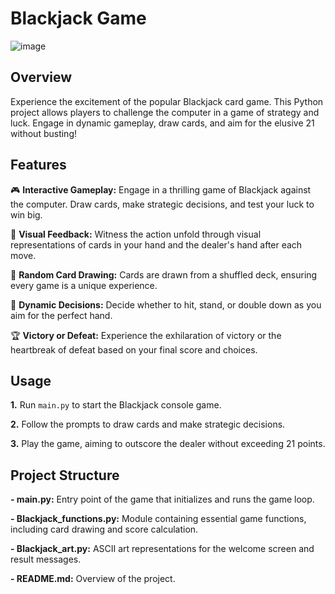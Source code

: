 # Blackjack Game
![image](https://github.com/palaugur/BlackJack/assets/123500852/8a2f9e8e-9984-40d2-b519-86ee46f4165f)

## Overview
Experience the excitement of the popular Blackjack card game. This Python project allows players to challenge the computer in a game of strategy and luck. Engage in dynamic gameplay, draw cards, and aim for the elusive 21 without busting!

## Features
🎮 **Interactive Gameplay:** Engage in a thrilling game of Blackjack against the computer. Draw cards, make strategic decisions, and test your luck to win big.

🌟 **Visual Feedback:** Witness the action unfold through visual representations of cards in your hand and the dealer's hand after each move.

🔀 **Random Card Drawing:** Cards are drawn from a shuffled deck, ensuring every game is a unique experience.

🚀 **Dynamic Decisions:** Decide whether to hit, stand, or double down as you aim for the perfect hand.

🏆 **Victory or Defeat:** Experience the exhilaration of victory or the heartbreak of defeat based on your final score and choices.

## Usage
**1.** Run `main.py` to start the Blackjack console game.

**2.** Follow the prompts to draw cards and make strategic decisions.

**3.** Play the game, aiming to outscore the dealer without exceeding 21 points.


## Project Structure
**- main.py:** Entry point of the game that initializes and runs the game loop.

**- Blackjack_functions.py:** Module containing essential game functions, including card drawing and score calculation.

**- Blackjack_art.py:** ASCII art representations for the welcome screen and result messages.

**- README.md:** Overview of the project.
